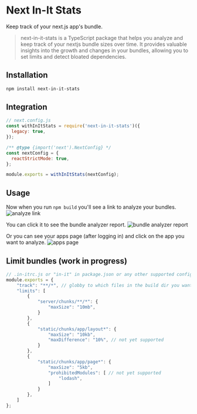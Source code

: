 # Next In-It Stats

Keep track of your next.js app's bundle.

> next-in-it-stats is a TypeScript package that helps you analyze and keep track of your nextjs bundle sizes over time. It provides valuable insights into the growth and changes in your bundles, allowing you to set limits and detect bloated dependencies.

## Installation

```bash
npm install next-in-it-stats
```

## Integration

```js
// next.config.js
const withInItStats = require('next-in-it-stats')({
  legacy: true,
});

/** @type {import('next').NextConfig} */
const nextConfig = {
  reactStrictMode: true,
};

module.exports = withInItStats(nextConfig);
```

## Usage
Now when you run `npm build` you'll see a link to analyze your bundles.
![analyze link](https://i.ibb.co/Zc9qpTy/analyze-link.png)

You can click it to see the bundle analyzer report.
![bundle analyzer report](https://i.ibb.co/hcZx1CP/bundle-analyzer-report.png)

Or you can see your apps page (after logging in) and click on the app you want to analyze.
![apps page](https://i.ibb.co/3WkM0JT/apps-page.png)


## Limit bundles (work in progress)

```js
// .in-itrc.js or "in-it" in package.json or any other supported config file
module.exports = {
    "track": "**/*", // globby to which files in the build dir you want to track (default)
    "limits": [
        {
            "server/chunks/**/*": {
                "maxSize": "10mb",
            }
        },
        {
            "static/chunks/app/layout*": {
                "maxSize": "10kb",
                "maxDifference": "10%", // not yet supported
            }
        },
        {
            "static/chunks/app/page*": {
                "maxSize": "5kb",
                "prohibitedModules": [ // not yet supported
                    "lodash",
                ]
            }
        },
    ]
};
```
